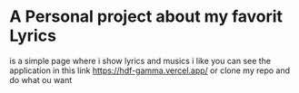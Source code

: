 # A Personal project about my favorit Lyrics

is a simple page where i show lyrics and musics i like you can see the application in this link https://hdf-gamma.vercel.app/
or clone my repo and do what ou want 

 
